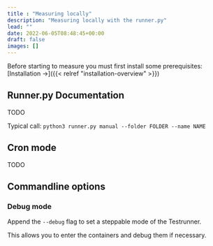 ```yaml
---
title : "Measuring locally"
description: "Measuring locally with the runner.py"
lead: ""
date: 2022-06-05T08:48:45+00:00
draft: false
images: []
---
```


Before starting to measure you must first install some prerequisites: [Installation →]({{< relref "installation-overview" >}})

## Runner.py Documentation

TODO

Typical call: `python3 runner.py manual --folder FOLDER --name NAME`

## Cron mode

TODO

## Commandline options

### Debug mode
Append the `--debug` flag to set a steppable mode of the Testrunner.

This allows you to enter the containers and debug them if necessary.